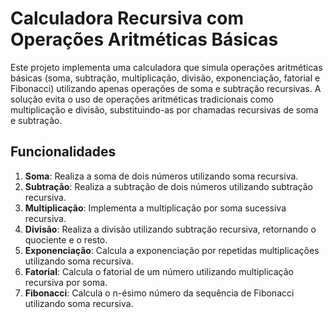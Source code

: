 # Calculadora Recursiva com Operações Aritméticas Básicas

Este projeto implementa uma calculadora que simula operações aritméticas básicas (soma, subtração, multiplicação, divisão, exponenciação, fatorial e Fibonacci) utilizando apenas operações de soma e subtração recursivas. A solução evita o uso de operações aritméticas tradicionais como multiplicação e divisão, substituindo-as por chamadas recursivas de soma e subtração.

## Funcionalidades

1. **Soma**: Realiza a soma de dois números utilizando soma recursiva.
2. **Subtração**: Realiza a subtração de dois números utilizando subtração recursiva.
3. **Multiplicação**: Implementa a multiplicação por soma sucessiva recursiva.
4. **Divisão**: Realiza a divisão utilizando subtração recursiva, retornando o quociente e o resto.
5. **Exponenciação**: Calcula a exponenciação por repetidas multiplicações utilizando soma recursiva.
6. **Fatorial**: Calcula o fatorial de um número utilizando multiplicação recursiva por soma.
7. **Fibonacci**: Calcula o n-ésimo número da sequência de Fibonacci utilizando soma recursiva.
